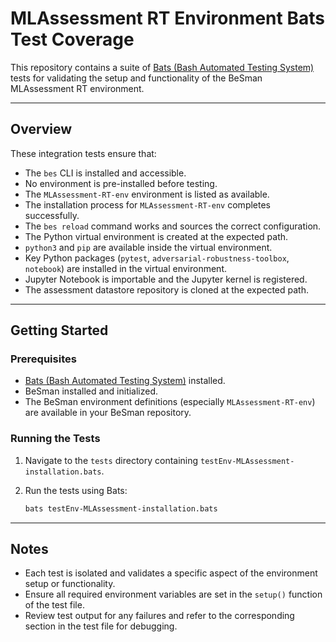 # MLAssessment RT Environment Bats Test Coverage

This repository contains a suite of [Bats (Bash Automated Testing System)](https://bats-core.readthedocs.io/en/stable/) tests for validating the setup and functionality of the BeSman MLAssessment RT environment.

---

## Overview

These integration tests ensure that:

- The `bes` CLI is installed and accessible.
- No environment is pre-installed before testing.
- The `MLAssessment-RT-env` environment is listed as available.
- The installation process for `MLAssessment-RT-env` completes successfully.
- The `bes reload` command works and sources the correct configuration.
- The Python virtual environment is created at the expected path.
- `python3` and `pip` are available inside the virtual environment.
- Key Python packages (`pytest`, `adversarial-robustness-toolbox`, `notebook`) are installed in the virtual environment.
- Jupyter Notebook is importable and the Jupyter kernel is registered.
- The assessment datastore repository is cloned at the expected path.

---

## Getting Started

### Prerequisites

- [Bats (Bash Automated Testing System)](https://bats-core.readthedocs.io/en/stable/installation.html) installed.
- BeSman installed and initialized.
- The BeSman environment definitions (especially `MLAssessment-RT-env`) are available in your BeSman repository.

### Running the Tests

1. Navigate to the `tests` directory containing `testEnv-MLAssessment-installation.bats`.
2. Run the tests using Bats:

    ```bash
    bats testEnv-MLAssessment-installation.bats
    ```

---

## Notes

- Each test is isolated and validates a specific aspect of the environment setup or functionality.
- Ensure all required environment variables are set in the `setup()` function of the test file.
- Review test output for any failures and refer to the corresponding section in the test file for debugging.